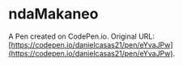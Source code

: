 # ndaMakaneo

A Pen created on CodePen.io. Original URL: [https://codepen.io/danielcasas21/pen/eYvaJPw](https://codepen.io/danielcasas21/pen/eYvaJPw).


